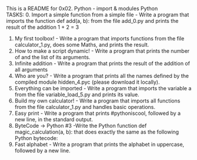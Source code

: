This is a README for 0x02. Python - import & modules
Python	
TASKS:
0. Import a simple function from a simple file  - Write a program that imports the function def add(a, b): from the file add_0.py and prints the result of the addition 1 + 2 = 3
1. My first toolbox! - Write a program that imports functions from the file calculator_1.py, does some Maths, and prints the result.
2. How to make a script dynamic! - Write a program that prints the number of and the list of its arguments.
3. Infinite addition - Write a program that prints the result of the addition of all arguments
4. Who are you? - Write a program that prints all the names defined by the compiled module hidden_4.pyc (please download it locally).
5. Everything can be imported - Write a program that imports the variable a from the file variable_load_5.py and prints its value.
6. Build my own calculator! - Write a program that imports all functions from the file calculator_1.py and handles basic operations.
7. Easy print - Write a program that prints #pythoniscool, followed by a new line, in the standard output.
8. ByteCode -> Python #3 -Write the Python function def magic_calculation(a, b): that does exactly the same as the following Python bytecode:
9. Fast alphabet - Write a program that prints the alphabet in uppercase, followed by a new line.
